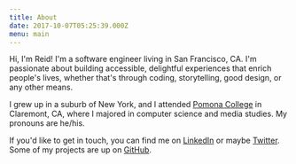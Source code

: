 ```yaml
---
title: About
date: 2017-10-07T05:25:39.000Z
menu: main
---
```


Hi, I'm Reid! I'm a software engineer living in San Francisco, CA. I'm passionate about building accessible, delightful experiences that enrich people's lives, whether that's through coding, storytelling, good design, or any other means.

I grew up in a suburb of New York, and I attended [Pomona College](https://www.pomona.edu/) in Claremont, CA, where I majored in computer science and media studies. My pronouns are he/his.

If you'd like to get in touch, you can find me on [LinkedIn](https://www.linkedin.com/in/reidmitchell/) or maybe [Twitter](https://twitter.com/r3idm). Some of my projects are up on [GitHub](https://github.com/reid47).
